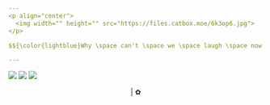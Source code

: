 ```yaml
---
<p align="center">
  <img width="" height="" src="https://files.catbox.moe/6k3op6.jpg">
</p>

$${\color{lightblue}Why \space can't \space we \space laugh \space now \space like \space we \space did \space then?}$$

---
```



  [![](https://files.catbox.moe/7vnhjy.png)](https://astral.atabook.org/) [![](https://files.catbox.moe/2kbhsq.png)](https://kuromesh.straw.page/) [![](https://files.catbox.moe/yf46q0.png)](https://sntry.cc/tomfoolery)


<p align="center">
|
   ✿








  


